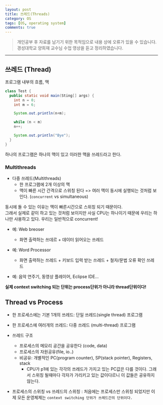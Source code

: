 ```yaml
---
layout: post
title: 쓰레드(Threads)
category: OS
tags: [OS, operating system]
comments: true
---
```


> 개인공부 후 자료를 남기기 위한 목적임으로 내용 상에 오류가 있을 수 있습니다.    
경성대학교 양희재 교수님 수업 영상을 듣고 정리하였습니다.     

<hr>

## 쓰레드 (Thread)

프로그램 내부의 흐름, 맥

```java
class Test {
  public static void main(Sting[] args) {
    int n = 0;
    int m = 6;

    System.out.println(n+m);

    while (n < m)
    n++;

    System.out.println("Bye");
  }
}
```

하나의 프로그램은 하나의 맥이 있고 이러한 맥을 쓰레드라고 한다.


### Multithreads

- 다중 쓰레드(Multithreads)
  - 한 프로그램에 2개 이상의 맥
  - 맥이 빠른 시간 간격으로 스위칭 된다 => 여러 맥이 동시에 실행되는 것처럼 보인다. (`concurrent` vs simultaneous)

동시에 돌 수 있는 이유는 맥이 빠른시간으로 스위칭 되기 때문이다. <br>
그래서 실제로 같이 하고 있는 것처럼 보이지만 사실 CPU는 하나이기 때문에 우리는 하나만 사용하고 있다. 우리는 일반적으로 concurrent!

- 예: Web breoser
  - 화면 출력하는 쓰데르 + 데이터 읽어오는 쓰레드

- 예: Word Processor
  - 화면 출력하는 쓰레드 + 키보드 입력 받는 쓰레드 + 철자/문법 오류 확인 쓰레드

- 예: 음악 연주기, 동영상 플레이어, Eclipse IDE...

**실제 context switching 되는 단위는 process단위가 아니라 thread단위이다!**


## Thread vs Process

- 한 프로세스에는 기본 1개의 쓰레드: 단일 쓰레드(single thread) 프로그램
- 한 프로세스에 여러개의 쓰레드: 다중 쓰레드 (multi-thread) 프로그램

- 쓰레드 구조
  - 프로세스의 메모리 공간을 공유한다 (code, data)
  - 프로세스의 자원공유(file, io..)
  - 비공유: 개별적인 PC(program counter), SP(stack pointer), Registers, stack
    - CPU가 p1에 있는 각각의 쓰레드가 가지고 있는 PC값은 다를 것이다. 그래서 스위칭 될때마다 각자가 가리키고 있는 값이다르니 이 값들은 공유하지 않는다.

- 프로세스의 스위칭 vs 쓰레드의 스위칭
: 처음에는 프로세스만 스위칭 되었지만 이제 모든 운영체제는 `context switching 단위가 쓰레드간의 단위이다.`
